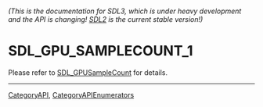 ###### (This is the documentation for SDL3, which is under heavy development and the API is changing! [SDL2](https://wiki.libsdl.org/SDL2/) is the current stable version!)
# SDL_GPU_SAMPLECOUNT_1

Please refer to [SDL_GPUSampleCount](SDL_GPUSampleCount) for details.

----
[CategoryAPI](CategoryAPI), [CategoryAPIEnumerators](CategoryAPIEnumerators)


